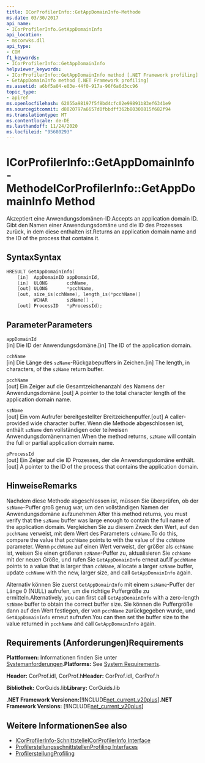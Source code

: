 ```yaml
---
title: ICorProfilerInfo::GetAppDomainInfo-Methode
ms.date: 03/30/2017
api_name:
- ICorProfilerInfo.GetAppDomainInfo
api_location:
- mscorwks.dll
api_type:
- COM
f1_keywords:
- ICorProfilerInfo::GetAppDomainInfo
helpviewer_keywords:
- ICorProfilerInfo::GetAppDomainInfo method [.NET Framework profiling]
- GetAppDomainInfo method [.NET Framework profiling]
ms.assetid: a6bf5a04-e03e-44f0-917a-96f6a6d3cc96
topic_type:
- apiref
ms.openlocfilehash: 62055a98197f5f8bd4cfc02e99891b83ef6341e9
ms.sourcegitcommit: d8020797a6657d0fbbdff362b80300815f682f94
ms.translationtype: MT
ms.contentlocale: de-DE
ms.lasthandoff: 11/24/2020
ms.locfileid: "95680293"
---
```

# <a name="icorprofilerinfogetappdomaininfo-method"></a><span data-ttu-id="8512a-102">ICorProfilerInfo::GetAppDomainInfo-Methode</span><span class="sxs-lookup"><span data-stu-id="8512a-102">ICorProfilerInfo::GetAppDomainInfo Method</span></span>

<span data-ttu-id="8512a-103">Akzeptiert eine Anwendungsdomänen-ID.</span><span class="sxs-lookup"><span data-stu-id="8512a-103">Accepts an application domain ID.</span></span> <span data-ttu-id="8512a-104">Gibt den Namen einer Anwendungsdomäne und die ID des Prozesses zurück, in dem diese enthalten ist.</span><span class="sxs-lookup"><span data-stu-id="8512a-104">Returns an application domain name and the ID of the process that contains it.</span></span>  
  
## <a name="syntax"></a><span data-ttu-id="8512a-105">Syntax</span><span class="sxs-lookup"><span data-stu-id="8512a-105">Syntax</span></span>  
  
```cpp  
HRESULT GetAppDomainInfo(  
    [in]  AppDomainID appDomainId,  
    [in]  ULONG       cchName,  
    [out] ULONG       *pcchName,  
    [out, size_is(cchName), length_is(*pcchName)]  
          WCHAR       szName[] ,  
    [out] ProcessID   *pProcessId);  
```  
  
## <a name="parameters"></a><span data-ttu-id="8512a-106">Parameter</span><span class="sxs-lookup"><span data-stu-id="8512a-106">Parameters</span></span>  

 `appDomainId`  
 <span data-ttu-id="8512a-107">[in] Die ID der Anwendungsdomäne.</span><span class="sxs-lookup"><span data-stu-id="8512a-107">[in] The ID of the application domain.</span></span>  
  
 `cchName`  
 <span data-ttu-id="8512a-108">[in] Die Länge des `szName`-Rückgabepuffers in Zeichen.</span><span class="sxs-lookup"><span data-stu-id="8512a-108">[in] The length, in characters, of the `szName` return buffer.</span></span>  
  
 `pcchName`  
 <span data-ttu-id="8512a-109">[out] Ein Zeiger auf die Gesamtzeichenanzahl des Namens der Anwendungsdomäne.</span><span class="sxs-lookup"><span data-stu-id="8512a-109">[out] A pointer to the total character length of the application domain name.</span></span>  
  
 `szName`  
 <span data-ttu-id="8512a-110">[out] Ein vom Aufrufer bereitgestellter Breitzeichenpuffer.</span><span class="sxs-lookup"><span data-stu-id="8512a-110">[out] A caller-provided wide character buffer.</span></span> <span data-ttu-id="8512a-111">Wenn die Methode abgeschlossen ist, enthält `szName` den vollständigen oder teilweisen Anwendungsdomänennamen.</span><span class="sxs-lookup"><span data-stu-id="8512a-111">When the method returns, `szName` will contain the full or partial application domain name.</span></span>  
  
 `pProcessId`  
 <span data-ttu-id="8512a-112">[out] Ein Zeiger auf die ID Prozesses, der die Anwendungsdomäne enthält.</span><span class="sxs-lookup"><span data-stu-id="8512a-112">[out] A pointer to the ID of the process that contains the application domain.</span></span>  
  
## <a name="remarks"></a><span data-ttu-id="8512a-113">Hinweise</span><span class="sxs-lookup"><span data-stu-id="8512a-113">Remarks</span></span>  

 <span data-ttu-id="8512a-114">Nachdem diese Methode abgeschlossen ist, müssen Sie überprüfen, ob der `szName`-Puffer groß genug war, um den vollständigen Namen der Anwendungsdomäne aufzunehmen.</span><span class="sxs-lookup"><span data-stu-id="8512a-114">After this method returns, you must verify that the `szName` buffer was large enough to contain the full name of the application domain.</span></span> <span data-ttu-id="8512a-115">Vergleichen Sie zu diesem Zweck den Wert, auf den `pcchName` verweist, mit dem Wert des Parameters `cchName`.</span><span class="sxs-lookup"><span data-stu-id="8512a-115">To do this, compare the value that `pcchName` points to with the value of the `cchName` parameter.</span></span> <span data-ttu-id="8512a-116">Wenn `pcchName` auf einen Wert verweist, der größer als `cchName` ist, weisen Sie einen größeren `szName`-Puffer zu, aktualisieren Sie `cchName` mit der neuen Größe, und rufen Sie `GetAppDomainInfo` erneut auf.</span><span class="sxs-lookup"><span data-stu-id="8512a-116">If `pcchName` points to a value that is larger than `cchName`, allocate a larger `szName` buffer, update `cchName` with the new, larger size, and call `GetAppDomainInfo` again.</span></span>  
  
 <span data-ttu-id="8512a-117">Alternativ können Sie zuerst `GetAppDomainInfo` mit einem `szName`-Puffer der Länge 0 (NULL) aufrufen, um die richtige Puffergröße zu ermitteln.</span><span class="sxs-lookup"><span data-stu-id="8512a-117">Alternatively, you can first call `GetAppDomainInfo` with a zero-length `szName` buffer to obtain the correct buffer size.</span></span> <span data-ttu-id="8512a-118">Sie können die Puffergröße dann auf den Wert festlegen, der von `pcchName` zurückgegeben wurde, und `GetAppDomainInfo` erneut aufrufen.</span><span class="sxs-lookup"><span data-stu-id="8512a-118">You can then set the buffer size to the value returned in `pcchName` and call `GetAppDomainInfo` again.</span></span>  
  
## <a name="requirements"></a><span data-ttu-id="8512a-119">Requirements (Anforderungen)</span><span class="sxs-lookup"><span data-stu-id="8512a-119">Requirements</span></span>  

 <span data-ttu-id="8512a-120">**Plattformen:** Informationen finden Sie unter [Systemanforderungen](../../get-started/system-requirements.md).</span><span class="sxs-lookup"><span data-stu-id="8512a-120">**Platforms:** See [System Requirements](../../get-started/system-requirements.md).</span></span>  
  
 <span data-ttu-id="8512a-121">**Header:** CorProf.idl, CorProf.h</span><span class="sxs-lookup"><span data-stu-id="8512a-121">**Header:** CorProf.idl, CorProf.h</span></span>  
  
 <span data-ttu-id="8512a-122">**Bibliothek:** CorGuids.lib</span><span class="sxs-lookup"><span data-stu-id="8512a-122">**Library:** CorGuids.lib</span></span>  
  
 <span data-ttu-id="8512a-123">**.NET Framework Versionen:**[!INCLUDE[net_current_v20plus](../../../../includes/net-current-v20plus-md.md)]</span><span class="sxs-lookup"><span data-stu-id="8512a-123">**.NET Framework Versions:** [!INCLUDE[net_current_v20plus](../../../../includes/net-current-v20plus-md.md)]</span></span>  
  
## <a name="see-also"></a><span data-ttu-id="8512a-124">Weitere Informationen</span><span class="sxs-lookup"><span data-stu-id="8512a-124">See also</span></span>

- [<span data-ttu-id="8512a-125">ICorProfilerInfo-Schnittstelle</span><span class="sxs-lookup"><span data-stu-id="8512a-125">ICorProfilerInfo Interface</span></span>](icorprofilerinfo-interface.md)
- [<span data-ttu-id="8512a-126">Profilerstellungsschnittstellen</span><span class="sxs-lookup"><span data-stu-id="8512a-126">Profiling Interfaces</span></span>](profiling-interfaces.md)
- [<span data-ttu-id="8512a-127">Profilerstellung</span><span class="sxs-lookup"><span data-stu-id="8512a-127">Profiling</span></span>](index.md)
